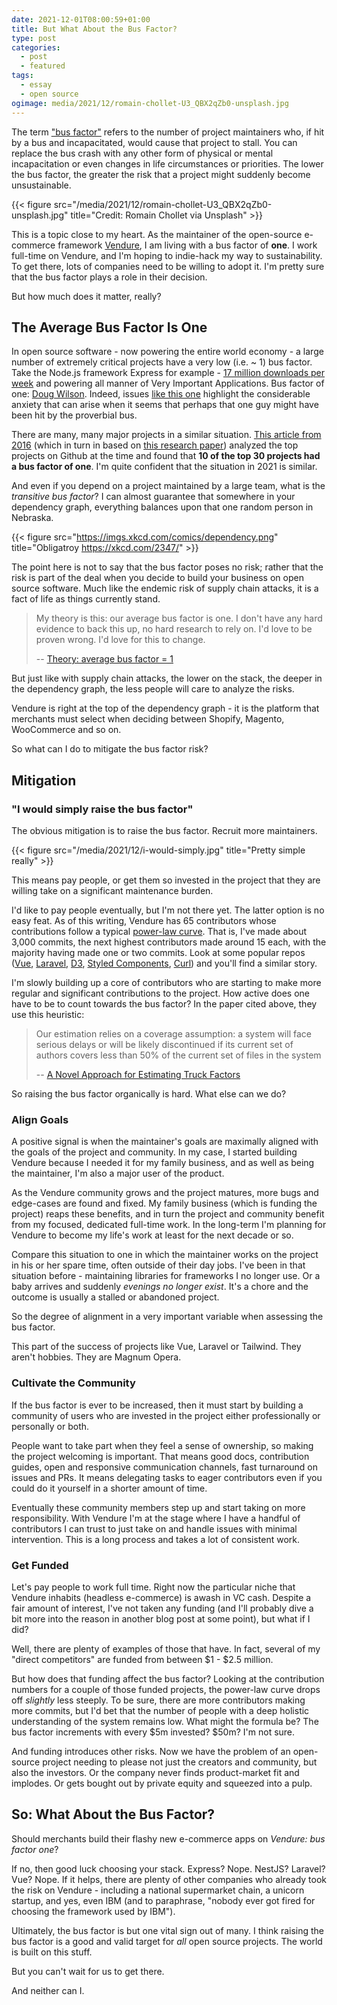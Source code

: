 ```yaml
---
date: 2021-12-01T08:00:59+01:00
title: But What About the Bus Factor?
type: post
categories:
  - post 
  - featured
tags:
  - essay
  - open source
ogimage: media/2021/12/romain-chollet-U3_QBX2qZb0-unsplash.jpg
---
```


The term ["bus factor"](https://en.wikipedia.org/wiki/Bus_factor) refers to the number of project maintainers who, if hit by a bus and incapacitated, would cause that project to stall. You can replace the bus crash with any other form of physical or mental incapacitation or even changes in life circumstances or priorities. The lower the bus factor, the greater the risk that a project might suddenly become unsustainable.

{{< figure src="/media/2021/12/romain-chollet-U3_QBX2qZb0-unsplash.jpg" title="Credit: Romain Chollet via Unsplash" >}}

This is a topic close to my heart. As the maintainer of the open-source e-commerce framework [Vendure](https://www.vendure.io/), I am living with a bus factor of **one**. I work full-time on Vendure, and I'm hoping to indie-hack my way to sustainability. To get there, lots of companies need to be willing to adopt it. I'm pretty sure that the bus factor plays a role in their decision. 

But how much does it matter, really?

## The Average Bus Factor Is One

In open source software - now powering the entire world economy - a large number of extremely critical projects have a very low (i.e. ~ 1) bus factor. Take the Node.js framework Express for example - [17 million downloads per week](https://www.npmjs.com/package/express) and powering all manner of Very Important Applications. Bus factor of one: [Doug Wilson](https://github.com/dougwilson?org=expressjs&year_list=1). Indeed, issues [like this one](https://github.com/expressjs/express/issues/2844) highlight the considerable anxiety that can arise when it seems that perhaps that one guy might have been hit by the proverbial bus.

There are many, many major projects in a similar situation. [This article from 2016](https://medium.com/@aserg.ufmg/what-is-the-truck-factor-of-github-projects-bb0d5f019a6f) (which in turn in based on [this research paper](https://arxiv.org/pdf/1604.06766.pdf)) analyzed the top projects on Github at the time and found that **10 of the top 30 projects had a bus factor of one**.  I'm quite confident that the situation in 2021 is similar. 

And even if you depend on a project maintained by a large team, what is the *transitive bus factor*? I can almost guarantee that somewhere in your dependency graph, everything balances upon that one random person in Nebraska.

{{< figure src="https://imgs.xkcd.com/comics/dependency.png" title="Obligatroy https://xkcd.com/2347/" >}}

The point here is not to say that the bus factor poses no risk; rather that the risk is part of the deal when you decide to build your business on open source software. Much like the endemic risk of supply chain attacks, it is a fact of life as things currently stand. 

> My theory is this: our average bus factor is one. I don't have any hard evidence to back this up, no hard research to rely on. I'd love to be proven wrong. I'd love for this to change.
>
> -- [Theory: average bus factor = 1](https://anarc.at/blog/2019-10-16-bus-factor/)


But just like with supply chain attacks, the lower on the stack, the deeper in the dependency graph, the less people will care to analyze the risks. 

Vendure is right at the top of the dependency graph - it is the platform that merchants must select when deciding between Shopify, Magento, WooCommerce and so on. 

So what can I do to mitigate the bus factor risk? 

## Mitigation

### "I would simply raise the bus factor"

The obvious mitigation is to raise the bus factor. Recruit more maintainers. 
 
{{< figure src="/media/2021/12/i-would-simply.jpg" title="Pretty simple really" >}}

This means pay people, or get them so invested in the project that they are willing take on a significant maintenance burden. 

I'd like to pay people eventually, but I'm not there yet. The latter option is no easy feat. As of this writing, Vendure has 65 contributors whose contributions follow a typical [power-law curve](https://en.wikipedia.org/wiki/Power_law). That is, I've made about 3,000 commits, the next highest contributors made around 15 each, with the majority having made one or two commits. Look at some popular repos ([Vue](https://github.com/vuejs/vue/graphs/contributors), [Laravel](https://github.com/laravel/laravel/graphs/contributors), [D3](https://github.com/d3/d3/graphs/contributors), [Styled Components](https://github.com/styled-components/styled-components/graphs/contributors), [Curl](https://github.com/curl/curl/graphs/contributors)) and you'll find a similar story.

I'm slowly building up a core of contributors who are starting to make more regular and significant contributions to the project. How active does one have to be to count towards the bus factor? In the paper cited above, they use this heuristic:

> Our estimation relies on a coverage assumption: a system will face serious delays or will be likely discontinued if its current set of authors covers less than 50% of the current set of files in the system
>
> -- [A Novel Approach for Estimating Truck Factors](https://arxiv.org/pdf/1604.06766.pdf)

So raising the bus factor organically is hard. What else can we do?

### Align Goals

A positive signal is when the maintainer's goals are maximally aligned with the goals of the project and community. In my case, I started building Vendure because I needed it for my family business, and as well as being the maintainer, I'm also a major user of the product.

As the Vendure community grows and the project matures, more bugs and edge-cases are found and fixed. My family business (which is funding the project) reaps these benefits, and in turn the project and community benefit from my focused, dedicated full-time work. In the long-term I'm planning for Vendure to become my life's work at least for the next decade or so.

Compare this situation to one in which the maintainer works on the project in his or her spare time, often outside of their day jobs. I've been in that situation before - maintaining libraries for frameworks I no longer use. Or a baby arrives and suddenly _evenings no longer exist_. It's a chore and the outcome is usually a stalled or abandoned project. 

So the degree of alignment in a very important variable when assessing the bus factor.

This part of the success of projects like Vue, Laravel or Tailwind. They aren't hobbies. They are Magnum Opera. 

### Cultivate the Community

If the bus factor is ever to be increased, then it must start by building a community of users who are invested in the project either professionally or personally or both.

People want to take part when they feel a sense of ownership, so making the project welcoming is important. That means good docs, contribution guides, open and responsive communication channels, fast turnaround on issues and PRs. It means delegating tasks to eager contributors even if you could do it yourself in a shorter amount of time.

Eventually these community members step up and start taking on more responsibility. With Vendure I'm at the stage where I have a handful of contributors I can trust to just take on and handle issues with minimal intervention. This is a long process and takes a lot of consistent work.

### Get Funded

Let's pay people to work full time. Right now the particular niche that Vendure inhabits (headless e-commerce) is awash in VC cash. Despite a fair amount of interest, I've not taken any funding (and I'll probably dive a bit more into the reason in another blog post at some point), but what if I did?

Well, there are plenty of examples of those that have. In fact, several of my "direct competitors" are funded from between $1 - $2.5 million.

But how does that funding affect the bus factor? Looking at the contribution numbers for a couple of those funded projects, the power-law curve drops off _slightly_ less steeply. To be sure, there are more contributors making more commits, but I'd bet that the number of people with a deep holistic understanding of the system remains low. What might the formula be? The bus factor increments with every $5m invested? $50m? I'm not sure.

And funding introduces other risks. Now we have the problem of an open-source project needing to please not just the creators and community, but also the investors. Or the company never finds product-market fit and implodes. Or gets bought out by private equity and squeezed into a pulp.

## So: What About the Bus Factor?
Should merchants build their flashy new e-commerce apps on _Vendure: bus factor one_? 

If no, then good luck choosing your stack. Express? Nope. NestJS? Laravel? Vue? Nope. If it helps, there are plenty of other companies who already took the risk on Vendure - including a national supermarket chain, a unicorn startup, and yes, even IBM (and to paraphrase, "nobody ever got fired for choosing the framework used by IBM"). 

Ultimately, the bus factor is but one vital sign out of many. I think raising the bus factor is a good and valid target for _all_ open source projects. The world is built on this stuff. 

But you can't wait for us to get there. 

And neither can I. 

